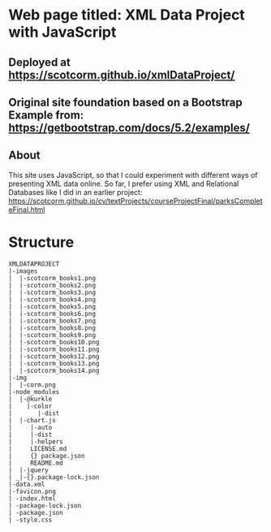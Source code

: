 # Web page titled: XML Data Project with JavaScript
## Deployed at https://scotcorm.github.io/xmlDataProject/
## Original site foundation based on a Bootstrap Example from: https://getbootstrap.com/docs/5.2/examples/ 

## About
This site uses JavaScript, so that I could experiment with different ways of presenting XML data online.  So far, I prefer using XML and Relational Databases like I did in an earlier project: https://scotcorm.github.io/cv/textProjects/courseProjectFinal/parksCompleteFinal.html 


# Structure

```
XMLDATAPROJECT
|-images
|  |-scotcorm_books1.png
|  |-scotcorm_books2.png
|  |-scotcorm_books3.png
|  |-scotcorm_books4.png
|  |-scotcorm_books5.png
|  |-scotcorm_books6.png
|  |-scotcorm_books7.png
|  |-scotcorm_books8.png
|  |-scotcorm_books9.png
|  |-scotcorm_books10.png
|  |-scotcorm_books11.png
|  |-scotcorm_books12.png
|  |-scotcorm_books13.png
|  |-scotcorm_books14.png
|-img
|  |-corm.png
|-node_modules
|  |-@kurkle
|    |-color
|       |-dist
|  |-chart.js
|     |-auto
|     |-dist
|     |-helpers
|     LICENSE.md
|     {} package.json
|     README.md
|  |-jquery
| _|-{}.package-lock.json
|-data.xml
|-favicon.png
| -index.html
| -package-lock.json
| -package.json
| -style.css
```



 

